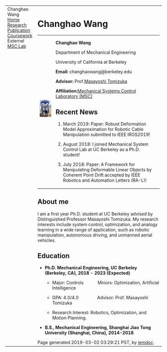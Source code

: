 <!DOCTYPE html PUBLIC "-//W3C//DTD XHTML 1.1//EN"
  "http://www.w3.org/TR/xhtml11/DTD/xhtml11.dtd">
<html xmlns="http://www.w3.org/1999/xhtml" xml:lang="en">
<head>
<meta name="generator" content="jemdoc, see http://jemdoc.jaboc.net/" />
<meta http-equiv="Content-Type" content="text/html;charset=utf-8" />
<link rel="stylesheet" href="jemdoc.css" type="text/css" />
<title>Changhao Wang</title>
</head>
<body>
<table summary="Table for page layout." id="tlayout">
<tr valign="top">
<td id="layout-menu">
<div class="menu-category">Changhao Wang</div>
<div class="menu-item"><a href="index.html" class="current">Home</a></div>
<div class="menu-item"><a href="research.html">Research</a></div>
<div class="menu-item"><a href="publication.html">Publication</a></div>
<div class="menu-item"><a href="course.html">Coursework</a></div>
<div class="menu-category">Externel</div>
<div class="menu-item"><a href="http://msc.berkeley.edu/">MSC&nbsp;Lab</a></div>
</td>
<td id="layout-content">
<div id="toptitle">
<h1>Changhao Wang</h1>
</div>
<table class="imgtable"><tr><td>
<a href="https://changhaowang.github.io"><img src="photos/changhao.jpg" alt="Changhao Wang Photo" width="230px" /></a>&nbsp;</td>
<td align="left"><p><b>Changhao Wang</b><br /></p>
<p>Department of Mechanical Engineering<br /></p>
<p>University of California at Berkeley<br /></p>
<p><b>Email:</b> changhaowang@berkeley.edu<br /></p>
<p><b>Advisor:</b> Prof.<a href="http://www.me.berkeley.edu/people/faculty/masayoshi-tomizuka">Masayoshi Tomizuka</a><br /></p>
<p><b>Affiliation:</b><a href="http://msc.berkeley.edu/">Mechanical Systems Control Laboratory (MSC)</a><br /></p>
<h2>Recent News</h2>
<ol>
<li><p>March 2019: Paper: Robust Deformation Model Approximation for Robotic Cable Manipulation submitted to IEEE IROS2019!</p>
</li>
<li><p>August 2018: I joined Mechanical System Control Lab at UC Berkeley as a Ph.D. student!</p>
</li>
<li><p>July 2018: Paper: A Framework for Manipulating Deformable Linear Objects by Coherent Point Drift accepted by IEEE Robotics and Automation Letters (RA-L)!</p>
</li>
</ol>
</td></tr></table>
<h2>About me</h2>
<p>I am a first year Ph.D. student at UC Berkeley advised by Distinguished Professor Masayoshi Tomizuka. My research interests include system control, optimization, and analogy learning in a wide range of application, such as robotic manipulation, autonomous driving, and unmanned aerial vehicles.</p>
<h2>Education</h2>
<ul>
<li><p><b>Ph.D. Mechanical Engineering, UC Berkeley (Berkeley, CA), 2018 - 2023 (Expected)</b></p>
<ul>
<li><p>Major: Controls &nbsp;&nbsp;&nbsp;&nbsp;&nbsp;&nbsp;&nbsp;&nbsp;&nbsp;&nbsp;&nbsp;Minors: Optimization, Artificial Intelligence</p>
</li>
<li><p>GPA: 4.0/4.0 &nbsp;&nbsp;&nbsp;&nbsp;&nbsp;&nbsp;&nbsp;&nbsp;&nbsp;&nbsp;&nbsp;&nbsp;&nbsp;&nbsp;&nbsp;Advisor: Prof. Masayoshi Tomizuka</p>
</li>
<li><p>Research Interest: Robotics, Optimization, and Motion Planning. </p>
</li></ul>
</li>
<li><p><b>B.S., Mechanical Engineering, Shanghai Jiao Tong University (Shanghai, China), 2014-2018</b></p>
</li>
</ul>
<div id="footer">
<div id="footer-text">
Page generated 2019-03-02 03:29:21 PST, by <a href="http://jemdoc.jaboc.net/">jemdoc</a>.
</div>
</div>
</td>
</tr>
</table>
</body>
</html>
